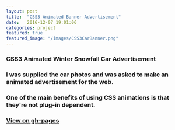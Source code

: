 ```yaml
---
layout: post
title:  "CSS3 Animated Banner Advertisement"
date:   2016-12-07 19:01:06
categories: project
featured: true
featured_image: "/images/CSS3CarBanner.png"
---
```


### CSS3 Animated Winter Snowfall Car Advertisement

### I was supplied the car photos and was asked to make an animated advertisement for the web.

### One of the main benefits of using CSS animations is that they're not plug-in dependent.

### [View on gh-pages](http://jaroot32.github.io/CSSCarAds/)



